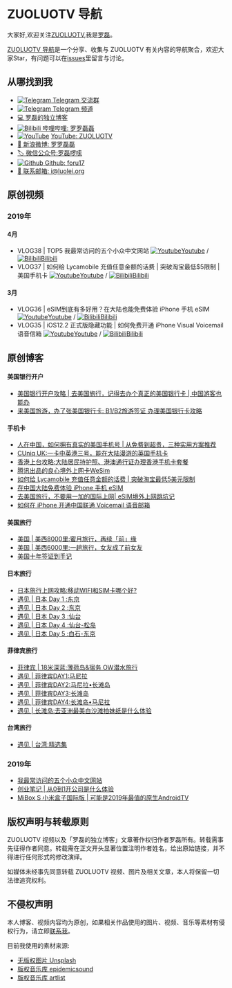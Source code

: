 ZUOLUOTV 导航
=================

大家好,欢迎关注[ZUOLUOTV](https://zuoluo.tv),我是[罗磊](https://luolei.org/)。

[ZUOLUOTV 导航](https://github.com/zuoluotv/zuoluotv)是一个分享、收集与 ZUOLUOTV 有关内容的导航聚合，欢迎大家Star，有问题可以在[issues](https://github.com/zuoluotv/zuoluotv/issues)里留言与讨论。

## 从哪找到我

* [![Telegram](http://static.is26.com/tmp/telegram.svg)](https://t.me/zuoluotv)[ Telegram 交流群](https://t.me/zuoluotv)
* [![Telegram](http://static.is26.com/tmp/telegram2.svg)](https://t.me/zuoluotvofficial)[ Telegram 频道](https://t.me/zuoluotvofficial)
* [💻 罗磊的独立博客](https://luolei.org)
* [![Bilibili](http://static.is26.com/tmp/bilibili.svg)](https://zuoluo.tv/bilibili)[ 哔哩哔哩: 罗罗磊磊](https://zuoluo.tv/bilibili)
* [![YouTube](http://static.is26.com/tmp/youtube.svg)](https://zuoluo.tv/youtube) [YouTube: ZUOLUOTV](https://zuoluo.tv/youtube)
* [🔖 新浪微博: 罗罗磊磊](https://zuoluo.tv/weibo)
* [🏷 微信公众号:罗磊啰嗦](https://zuoluo.tv/wechat)
* [![Github](http://static.is26.com/tmp/github.svg)](https://github.com/foru17)[  Github: foru17](https://github.com/foru17)
* [📩 联系邮箱: i@luolei.org](mailto:i@luolei.org)

## 原创视频

### 2019年

#### 4月

* VLOG38 | TOP5 我最常访问的五个小众中文网站 [![Youtube](http://static.is26.com/tmp/youtube.svg)](https://www.youtube.com/watch?v=Voj40REC68Y)[Youtube](https://www.youtube.com/watch?v=Voj40REC68Y) / [![Bilibili](http://static.is26.com/tmp/bilibili.svg)](https://www.bilibili.com/video/av48824245/)[Bilibili](https://www.bilibili.com/video/av48824245/)
*  VLOG37 | 如何给 Lycamobile 充值任意金额的话费 | 突破淘宝最低$5限制 | 美国手机卡 [![Youtube](http://static.is26.com/tmp/youtube.svg)](https://www.youtube.com/watch?v=Voj40REC68Y)[Youtube](https://www.youtube.com/watch?v=RfRgZSF1MtE) / [![Bilibili](http://static.is26.com/tmp/bilibili.svg)](https://www.bilibili.com/video/av48214410/)[Bilibili](https://www.bilibili.com/video/av48214410/)

#### 3月

*  VLOG36 | eSIM到底有多好用？在大陆也能免费体验 iPhone 手机 eSIM [![Youtube](http://static.is26.com/tmp/youtube.svg)](https://www.youtube.com/watch?v=5T9J2Bs-S6w)[Youtube](https://www.youtube.com/watch?v=5T9J2Bs-S6w) / [![Bilibili](http://static.is26.com/tmp/bilibili.svg)](https://www.bilibili.com/video/av47934212/)[Bilibili](https://www.bilibili.com/video/av47934212/)
*  VLOG35 | iOS12.2 正式版隐藏功能 | 如何免费开通 iPhone Visual Voicemail 语音信箱 [![Youtube](http://static.is26.com/tmp/youtube.svg)](https://www.youtube.com/watch?v=8m_GwEHd2NQ)[Youtube](https://www.youtube.com/watch?v=8m_GwEHd2NQ) / [![Bilibili](http://static.is26.com/tmp/bilibili.svg)](https://www.bilibili.com/video/av47498069)[Bilibili](https://www.bilibili.com/video/av47498069)

## 原创博客

#### 美国银行开户

* [美国银行开户攻略 | 去美国旅行，记得去办个真正的美国银行卡 | 中国游客也能办](https://luolei.org/bank-of-america-chinese-vistor-opening-account/)
* [来美国旅游，办了张美国银行卡: B1/B2旅游签证 办理美国银行卡攻略](https://luolei.org/open-bank-account-in-usa-b1-b2-visa/)

#### 手机卡

* [人在中国，如何拥有真实的美国手机号 | 从免费到超贵，三种实用方案推荐 ](https://luolei.org/how-to-get-a-us-mobile-phone-number/)
* [CUniq UK:一卡中英港三号，能在大陆漫游的英国手机卡](https://luolei.org/cuniq-uk-sim-card-china-roaming/)
* [香港上台攻略:大陆居民持护照、港澳通行证办理香港手机卡套餐](https://luolei.org/cuniq-hk-shared-plan-for-chinese-mainland-citizens/)
* [腾讯出品的良心境外上网卡WeSim](https://luolei.org/wesim-roaming-card/)
* [如何给 Lycamobile 充值任意金额的话费 | 突破淘宝最低5美元限制](https://luolei.org/lycamobile-recharge-custom-money/)
* [在中国大陆免费体验 iPhone 手机 eSIM](https://luolei.org/iphone-esim-club-sim/)
* [去美国旅行，不要用一加的国际上网| eSIM境外上网跳坑记](https://luolei.org/oneplus-esim-usa-travel/)
* [如何在 iPhone 开通中国联通 Voicemail 语音邮箱](https://luolei.org/china-unicom-iphone-active-voicemail/)

#### 美国旅行

* [美国 | 美西8000里:蜜月旅行，再续「前」缘](https://luolei.org/usa-road-travel-nov/)
* [美国 | 美西6000里:一趟旅行，女友成了前女友](https://luolei.org/usa-road-travel-feb/)
* [美国十年签证到手记](https://luolei.org/we-got-usa-visa/)

#### 日本旅行

* [日本旅行上网攻略:移动WIFI和SIM卡哪个好?](https://luolei.org/travel-in-japan-wifi-tips/)
* [遇见 | 日本 Day 1 :东京](https://luolei.org/meet-in-japan-day-1/)
* [遇见 | 日本 Day 2 :东京](https://luolei.org/meet-in-japan-day-2/)
* [遇见 | 日本 Day 3 :仙台](https://luolei.org/meet-in-japan-day-3/)
* [遇见 | 日本 Day 4 :仙台-松岛](https://luolei.org/meet-in-japan-day-4/)
* [遇见 | 日本 Day 5 :白石-东京](https://luolei.org/meet-in-japan-day-5/)

#### 菲律宾旅行

* [菲律宾 | 18米深蓝:薄荷岛&宿务 OW潜水旅行](https://luolei.org/travel-philippines-bohol/)
* [遇见 | 菲律宾DAY1:马尼拉](https://luolei.org/pilipinas-travel-day-1/)
* [遇见 | 菲律宾DAY2:马尼拉•长滩岛](https://luolei.org/pilipinas-travel-day-2/)
* [遇见 | 菲律宾DAY3:长滩岛](https://luolei.org/pilipinas-travel-day-3/)
* [遇见 | 菲律宾DAY4:长滩岛•马尼拉](https://luolei.org/pilipinas-travel-day-4/)
* [遇见 | 长滩岛:去亚洲最美白沙滩拍妹纸是什么体验](https://luolei.org/travel-to-boracay-2016/)

#### 台湾旅行

* [遇见 | 台湾:精选集](https://luolei.org/travel-in-taiwan-2016/)

### 2019年

* [我最常访问的五个小众中文网站](https://luolei.org/top-5-interesting-chinese-website/)
* [创业笔记 | 从0到1开公司是什么体验](https://luolei.org/shenzhen-startup-tutorial/)
* [MiBox S 小米盒子国际版 | 可能是2019年最值的原生AndroidTV](https://luolei.org/mibox-s-unboxing/)

## 版权声明与转载原则

ZUOLUOTV 视频以及「罗磊的独立博客」文章著作权归作者罗磊所有。转载需事先征得作者同意。转载需在正文开头显著位置注明作者姓名，给出原始链接，并不得进行任何形式的修改演绎。

如媒体未经事先同意转载 ZUOLUOTV 视频、图片及相关文章，本人将保留一切法律追究权利。

## 不侵权声明

本人博客、视频内容均为原创，如果相关作品使用的图片、视频、音乐等素材有侵权行为，请立即[联系我](mailto:i@luolei.org)。

目前我使用的素材来源:

* [无版权图片 Unsplash](http://unsplash.com)
* [版权音乐库 epidemicsound](https://www.epidemicsound.com)
* [版权音乐库 artlist](https://artlist.io/Luo-22404)




